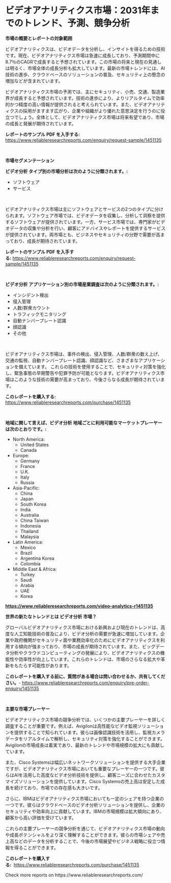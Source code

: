 <p><h1>ビデオアナリティクス市場：2031年までのトレンド、予測、競争分析</h1></p><p><strong>市場の概要とレポートの対象範囲</strong></p>
<p><p>ビデオアナリティクスは、ビデオデータを分析し、インサイトを得るための技術です。現在、ビデオアナリティクス市場は急速に成長しており、予測期間中に8.7％のCAGRで成長すると予想されています。この市場の将来と現在の見通しは明るく、市場全体の成長分析も拡大しています。最新の市場トレンドには、AI技術の進歩、クラウドベースのソリューションの普及、セキュリティ上の懸念の増加などが含まれています。</p><p>ビデオアナリティクス市場の予測では、主にセキュリティ、小売、交通、製造業界が成長すると予想されています。技術の進歩により、よりリアルタイムで効率的かつ精度の高い情報が提供されると考えられています。また、ビデオアナリティクスの採用がますます広がり、企業や組織がより優れた意思決定を行うのに役立つでしょう。全体として、ビデオアナリティクス市場は将来有望であり、市場の成長と発展が期待されています。</p></p>
<p><strong>レポートのサンプル PDF を入手する:</strong> <a href="https://www.reliableresearchreports.com/enquiry/request-sample/1451135">https://www.reliableresearchreports.com/enquiry/request-sample/1451135</a></p>
<p>&nbsp;</p>
<p><strong>市場セグメンテーション</strong></p>
<p><strong>ビデオ分析 タイプ別の市場分析は次のように分類されます。:</strong></p>
<p><ul><li>ソフトウェア</li><li>サービス</li></ul></p>
<p>&nbsp;</p>
<p><p>ビデオアナリティクス市場は主にソフトウェアとサービスの2つのタイプに分けられます。ソフトウェア市場では、ビデオデータを収集し、分析して洞察を提供するソフトウェアが提供されています。一方、サービス市場では、専門家がビデオデータの収集や分析を行い、顧客にアドバイスやレポートを提供するサービスが提供されています。両市場とも、ビジネスやセキュリティの分野で需要が高まっており、成長が期待されています。</p></p>
<p><strong>レポートのサンプル PDF を入手する:</strong>&nbsp;<a href="https://www.reliableresearchreports.com/enquiry/request-sample/1451135">https://www.reliableresearchreports.com/enquiry/request-sample/1451135</a></p>
<p>&nbsp;</p>
<p><strong> ビデオ分析 アプリケーション別の市場産業調査は次のように分類されます。:</strong></p>
<p><ul><li>インシデント検出</li><li>侵入管理</li><li>人数/群衆カウント</li><li>トラフィックモニタリング</li><li>自動ナンバープレート認識</li><li>顔認識</li><li>その他</li></ul></p>
<p>&nbsp;</p>
<p><p>ビデオアナリティクス市場は、事件の検出、侵入管理、人数/群衆の数え上げ、交通の監視、自動ナンバープレート認識、顔認識など、さまざまなアプリケーションを備えています。 これらの技術を使用することで、セキュリティ対策を強化し、緊急事態の早期警告や犯罪予防が可能となります。ビデオアナリティクス市場はこのような技術の需要が高まっており、今後さらなる成長が期待されています。</p></p>
<p><strong>このレポートを購入する:</strong>&nbsp; <a href="https://www.reliableresearchreports.com/purchase/1451135">https://www.reliableresearchreports.com/purchase/1451135</a></p>
<p>&nbsp;</p>
<p><strong>地域に関して言えば、ビデオ分析 地域ごとに利用可能なマーケットプレーヤーは次のとおりです。:</strong></p>
<p><ul>
    <li>
        North America:
        <ul>
            <li>United States</li>
            <li>Canada</li>
        </ul>
    </li>
    <li>
        Europe:
        <ul>
            <li>Germany</li>
            <li>France</li>
            <li>U.K.</li>
            <li>Italy</li>
            <li>Russia</li>
        </ul>
    </li>
    <li>
        Asia-Pacific:
        <ul>
            <li>China</li>
            <li>Japan</li>
            <li>South Korea</li>
            <li>India</li>
            <li>Australia</li>
            <li>China Taiwan</li>
            <li>Indonesia</li>
            <li>Thailand</li>
            <li>Malaysia</li>
        </ul>
    </li>
    <li>
        Latin America:
        <ul>
            <li>Mexico</li>
            <li>Brazil</li>
            <li>Argentina Korea</li>
            <li>Colombia</li>
        </ul>
    </li>
    <li>
        Middle East & Africa:
        <ul>
            <li>Turkey</li>
            <li>Saudi</li>
            <li>Arabia</li>
            <li>UAE</li>
            <li>Korea</li>
        </ul>
    </li>
    </ul></p>
<p><strong><a href="https://www.reliableresearchreports.com/video-analytics-r1451135">https://www.reliableresearchreports.com/video-analytics-r1451135</a></strong>&nbsp;</p>
<p><strong>世界の新たなトレンドとは ビデオ分析 市場？</strong></p>
<p><p>グローバルビデオアナリティクス市場における新興および現在のトレンドは、高度な人工知能技術の普及により、ビデオ分析の需要が急速に増加しています。企業や政府機関がセキュリティ面や業務効率化のためにビデオアナリティクスを利用する傾向が強まっており、市場の成長が期待されています。また、ビッグデータ分析やクラウドコンピューティングの発展により、ビデオアナリティクスの機能性や効率性が向上しています。これらのトレンドは、市場のさらなる拡大や革新をもたらす可能性があります。</p></p>
<p><strong>このレポートを購入する前に、質問がある場合は問い合わせるか、共有してください。</strong>- <a href="https://www.reliableresearchreports.com/enquiry/pre-order-enquiry/1451135">https://www.reliableresearchreports.com/enquiry/pre-order-enquiry/1451135</a></p>
<p>&nbsp;</p>
<p><strong>主要な市場プレーヤー</strong></p>
<p><p>ビデオアナリティクス市場の競争分析では、いくつかの主要プレーヤーを詳しく調査することが重要です。例えば、Avigilonは高性能なビデオ監視ソリューションを提供することで知られています。彼らは画像認識技術を活用し、監視カメラデータをリアルタイムで解析し、セキュリティ対策を強化することができます。Avigilonの市場成長は着実であり、最新のトレンドや市場規模の拡大にも貢献しています。</p><p>また、Cisco Systemsは幅広いネットワークソリューションを提供する大手企業ですが、ビデオアナリティクス市場においても重要なプレーヤーの一つです。彼らはAIを活用した高度なビデオ分析技術を提供し、顧客ニーズに合わせたカスタマイズソリューションを提供しています。Cisco Systemsの売上高は安定した成長を続けており、市場での存在感も大きいです。</p><p>さらに、IBMはビデオアナリティクス市場においても一定のシェアを持つ企業の一つです。彼らはクラウドベースのビデオ分析ソリューションを提供し、企業のセキュリティや効率向上に貢献しています。IBMの市場規模は拡大傾向にあり、顧客から高い評価を受けています。</p><p>これらの主要プレーヤーの競争分析を通じて、ビデオアナリティクス市場の動向や成長ポテンシャルをより深く理解することができます。彼らの市場シェアや売上高などのデータを分析することで、今後の市場展望やビジネス戦略に役立つ情報を得ることができます。</p></p>
<p><strong>このレポートを購入する:</strong>&nbsp;&nbsp;<a href="https://www.reliableresearchreports.com/purchase/1451135">https://www.reliableresearchreports.com/purchase/1451135</a></p>
<p>Check more reports on https://www.reliableresearchreports.com/</p>